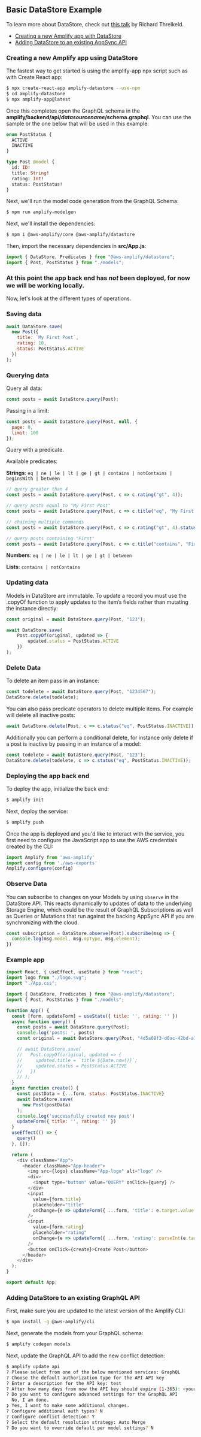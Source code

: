 ## Basic DataStore Example

To learn more about DataStore, check out [this talk](https://www.youtube.com/watch?v=KcYl6_We0EU) by Richard Threlkeld.

- [Creating a new Amplify app with DataStore](https://github.com/dabit3/amplify-datastore-example#creating-a-new-amplify-app-using-datastore)
- [Adding DataStore to an existing AppSync API](https://github.com/dabit3/amplify-datastore-example#adding-datastore-to-an-existing-graphql-api)

### Creating a new Amplify app using DataStore

The fastest way to get started is using the amplify-app npx script such as with Create React app:

```sh
$ npx create-react-app amplify-datastore --use-npm
$ cd amplify-datastore
$ npx amplify-app@latest
```

Once this completes open the GraphQL schema in the __amplify/backend/api/_datasourcename_/schema.graphql__. You can use the sample or the one below that will be used in this example:

```graphql
enum PostStatus {
  ACTIVE
  INACTIVE
}

type Post @model {
  id: ID!
  title: String!
  rating: Int!
  status: PostStatus!
}
```

Next, we'll run the model code generation from the GraphQL Schema:

```sh
$ npm run amplify-modelgen
```

Next, we'll install the dependencies:

```sh
$ npm i @aws-amplify/core @aws-amplify/datastore
```

Then, import the necessary dependencies in __src/App.js__:

```js
import { DataStore, Predicates } from "@aws-amplify/datastore";
import { Post, PostStatus } from "./models";
```

### At this point the app back end has _not_ been deployed, for now we will be working locally.

Now, let's look at the different types of operations.

### Saving data

```js
await DataStore.save(
  new Post({
    title: `My First Post`,
    rating: 10,
    status: PostStatus.ACTIVE
  })
);
```

### Querying data

Query all data:

```js
const posts = await DataStore.query(Post);
```

Passing in a limit:

```js
const posts = await DataStore.query(Post, null, {
  page: 0,
  limit: 100
});
```

Query with a predicate.

Available predicates:

__Strings__: `eq | ne | le | lt | ge | gt | contains | notContains | beginsWith | between`

```js
// query greater than 4
const posts = await DataStore.query(Post, c => c.rating("gt", 4));

// query posts equal to "My First Post"
const posts = await DataStore.query(Post, c => c.title("eq", "My First Post"));

// chaining multiple commands
const posts = await DataStore.query(Post, c => c.rating("gt", 4).status("eq", PostStatus.ACTIVE));

// query posts containing "First"
const posts = await DataStore.query(Post, c => c.title("contains", "First"));
```

__Numbers__: `eq | ne | le | lt | ge | gt | between`

__Lists__: `contains | notContains`

### Updating data

Models in DataStore are immutable. To update a record you must use the .copyOf function to apply updates to the item’s fields rather than mutating the instance directly:

```js
const original = await DataStore.query(Post, "123");

await DataStore.save(
	Post.copyOf(original, updated => {
		updated.status = PostStatus.ACTIVE
	})
);
```

### Delete Data

To delete an item pass in an instance:

```js
const todelete = await DataStore.query(Post, "1234567");
DataStore.delete(todelete);
```

You can also pass predicate operators to delete multiple items. For example will delete all inactive posts:

```js
await DataStore.delete(Post, c => c.status("eq", PostStatus.INACTIVE));
```

Additionally you can perform a conditional delete, for instance only delete if a post is inactive by passing in an instance of a model:

```js
const todelete = await DataStore.query(Post, "123");
DataStore.delete(todelete, c => c.status("eq", PostStatus.INACTIVE));
```

### Deploying the app back end

To deploy the app, initialize the back end:

```sh
$ amplify init
```

Next, deploy the service:

```sh
$ amplify push
```

Once the app is deployed and you'd like to interact with the service, you first need to configure the JavaScript app to use the AWS credentials created by the CLI:

```js
import Amplify from 'aws-amplify'
import config from './aws-exports'
Amplify.configure(config)
```

### Observe Data

You can subscribe to changes on your Models by using `observe` in the DataStore API. This reacts dynamically to updates of data to the underlying Storage Engine, which could be the result of GraphQL Subscriptions as well as Queries or Mutations that run against the backing AppSync API if you are synchronizing with the cloud.

```js
const subscription = DataStore.observe(Post).subscribe(msg => {
  console.log(msg.model, msg.opType, msg.element);
})
```

### Example app

```js
import React, { useEffect, useState } from "react";
import logo from "./logo.svg";
import "./App.css";

import { DataStore, Predicates } from "@aws-amplify/datastore";
import { Post, PostStatus } from "./models";

function App() {
  const [form, updateForm] = useState({ title: '', rating: '' })
  async function query() {
    const posts = await DataStore.query(Post);
    console.log('posts: ', posts)
    const original = await DataStore.query(Post, "4d5a08f3-d0ac-42bd-a19e-170991a4d79b");

    // await DataStore.save(
    //   Post.copyOf(original, updated => {
    //     updated.title = `title ${Date.now()}`;
    //     updated.status = PostStatus.ACTIVE
    //   })
    // );
  }
  async function create() {
    const postData = {...form, status: PostStatus.INACTIVE}
    await DataStore.save(
      new Post(postData)
    );
    console.log('successfully created new post')
    updateForm({ title: '', rating: '' })
  }
  useEffect(() => {
    query()
  }, []);

  return (
    <div className="App">
      <header className="App-header">
        <img src={logo} className="App-logo" alt="logo" />
        <div>
          <input type="button" value="QUERY" onClick={query} />
        </div>
        <input
          value={form.title}
          placeholder="title"
          onChange={e => updateForm({ ...form, 'title': e.target.value })}
        />
        <input
          value={form.rating}
          placeholder="rating"
          onChange={e => updateForm({ ...form, 'rating': parseInt(e.target.value) })}
        />
        <button onClick={create}>Create Post</button>
      </header>
    </div>
  );
}

export default App;
```

### Adding DataStore to an existing GraphQL API

First, make sure you are updated to the latest version of the Amplify CLI:

```sh
$ npm install -g @aws-amplify/cli
```

Next, generate the models from your GraphQL schema:

```sh
$ amplify codegen models
```

Next, update the GraphQL API to add the new conflict detection:

```sh
$ amplify update api
? Please select from one of the below mentioned services: GraphQL
? Choose the default authorization type for the API API key
? Enter a description for the API key: test
? After how many days from now the API key should expire (1-365): <your expiration setting>
? Do you want to configure advanced settings for the GraphQL API
  No, I am done.
❯ Yes, I want to make some additional changes.
? Configure additional auth types? N
? Configure conflict detection? Y
? Select the default resolution strategy: Auto Merge
? Do you want to override default per model settings? N
```

